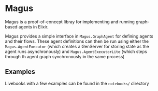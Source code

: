 # Magus
Magus is a proof-of-concept libray for implementing and running graph-based agents in Elixir.

Magus provides a simple interface in `Magus.GraphAgent` for defining agents and their flows.
These agent definitions can then be run using either the `Magus.AgentExecutor` (which creates a 
GenServer for storing state as the agent runs asynchronously) and `Magus.AgentExecutorLite` (which
steps through th agent graph synchronously in the same process)

## Examples
Livebooks with a few examples can be found in the `notebooks/` directory